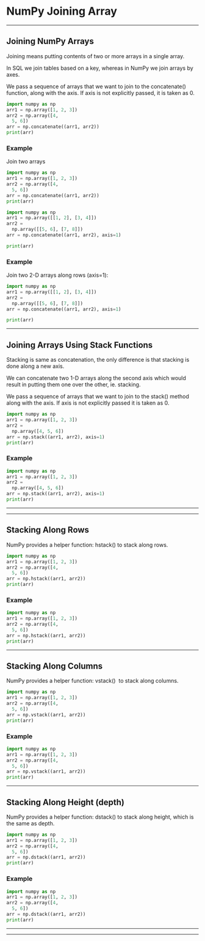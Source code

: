 # NumPy Joining Array


---


## Joining NumPy Arrays

Joining means putting contents of two or more arrays in a single array.

In SQL we join tables based on a key, whereas in NumPy we join arrays by axes.

We pass a sequence of arrays that we want to join to the
concatenate() function, along with the axis. If axis is not explicitly passed, it is taken as 0.

```python
import numpy as np
arr1 = np.array([1, 2, 3])
arr2 = np.array([4, 
  5, 6])
arr = np.concatenate((arr1, arr2))
print(arr)
```


### Example

Join two arrays

```python
import numpy as np
arr1 = np.array([1, 2, 3])
arr2 = np.array([4, 
  5, 6])
arr = np.concatenate((arr1, arr2))
print(arr)
```

```python
import numpy as np
arr1 = np.array([[1, 2], [3, 4]])
arr2 = 
  np.array([[5, 6], [7, 8]])
arr = np.concatenate((arr1, arr2), axis=1)

print(arr)
```


### Example

Join two 2-D arrays along rows (axis=1):

```python
import numpy as np
arr1 = np.array([[1, 2], [3, 4]])
arr2 = 
  np.array([[5, 6], [7, 8]])
arr = np.concatenate((arr1, arr2), axis=1)

print(arr)
```


---


## Joining Arrays Using Stack Functions

Stacking is same as concatenation, the only difference is that stacking is done along a new axis.

We can concatenate two 1-D arrays along the second axis which would result in putting them one over 
the other, ie. stacking.

We pass a sequence of arrays that we want to join to the
stack() method along with the axis. If axis is not explicitly passed it is taken as 0.

```python
import numpy as np
arr1 = np.array([1, 2, 3])
arr2 = 
  np.array([4, 5, 6])
arr = np.stack((arr1, arr2), axis=1)
print(arr)
```


### Example

```python
import numpy as np
arr1 = np.array([1, 2, 3])
arr2 = 
  np.array([4, 5, 6])
arr = np.stack((arr1, arr2), axis=1)
print(arr)
```


---


---


## Stacking Along Rows

NumPy provides a helper function: hstack() 
to stack along rows.

```python
import numpy as np
arr1 = np.array([1, 2, 3])
arr2 = np.array([4, 
  5, 6])
arr = np.hstack((arr1, arr2))
print(arr)
```


### Example

```python
import numpy as np
arr1 = np.array([1, 2, 3])
arr2 = np.array([4, 
  5, 6])
arr = np.hstack((arr1, arr2))
print(arr)
```


---


## Stacking Along Columns

NumPy provides a helper function: vstack()  to stack along columns.

```python
import numpy as np
arr1 = np.array([1, 2, 3])
arr2 = np.array([4, 
  5, 6])
arr = np.vstack((arr1, arr2))
print(arr)
```


### Example

```python
import numpy as np
arr1 = np.array([1, 2, 3])
arr2 = np.array([4, 
  5, 6])
arr = np.vstack((arr1, arr2))
print(arr)
```


---


## Stacking Along Height (depth)

NumPy provides a helper function: dstack() 
to stack along height, which is the same as depth.

```python
import numpy as np
arr1 = np.array([1, 2, 3])
arr2 = np.array([4, 
  5, 6])
arr = np.dstack((arr1, arr2))
print(arr)
```


### Example

```python
import numpy as np
arr1 = np.array([1, 2, 3])
arr2 = np.array([4, 
  5, 6])
arr = np.dstack((arr1, arr2))
print(arr)
```


---


---


